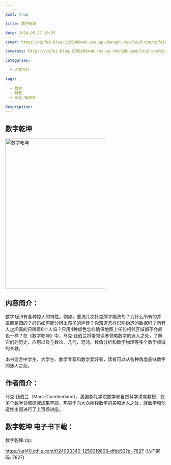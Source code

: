 ```yaml
---

post: true

title: 数字乾坤

date: 2024-05-27 16:25

cover: https://qifei-blog-1256009448.cos.ap-chengdu.myqcloud.com/qifei-blog/65ee4fc49f345e8d0322d3d3.jpg

coveross: https://qifei-blog-1256009448.cos.ap-chengdu.myqcloud.com/qifei-blog/65ee4fc49f345e8d0322d3d3.jpg

categories:

  - 人文社科

tags:

  - 数学
  - 科普
  - 马克·钱伯兰

description:
---
```


## 数字乾坤
<img alt="数字乾坤 " class="aligncenter loading" data-was-processed="true" decoding="async" fetchpriority="high" height="471" src="https://qifei-blog-1256009448.cos.ap-chengdu.myqcloud.com/qifei-blog/65ee4fc49f345e8d0322d3d3.jpg " style="cursor: zoom-in;" width="314"/>

## 内容简介：

数字1到9有各种惊人的特性。例如，要洗几次扑克牌才能洗匀？为什么所有的井盖都是圆的？妈妈如何能分辨出孩子的声音？你知道怎样识别伪造的数据吗？所有人之间真的只隔着6个人吗？只用4种颜色怎样确保地图上任何相邻区域都不会颜色一样？在《数字乾坤》中，马克·钱伯兰将带领读者领略数字的迷人之处，了解它们的历史、应用以及与数论、几何、混沌、数值分析和数学物理等多个数学领域的关联。

本书适合中学生、大学生、数学专家和数学爱好者，读者可以从各种角度品味数字的迷人之处。

## 作者简介：

马克·钱伯兰（Marc Chamberland），美国郡礼学院数学和自然科学讲席教授，在多个数学领域研究成果丰硕，热衷于向大众阐释数学的美和迷人之处，就数学和创造性主题进行了上百场讲座。

## 数字乾坤 电子书下载：



数字乾坤.zip: 

https://url40.ctfile.com/f/24033340-1250019808-dfbb53?p=7827 (访问密码: 7827)

